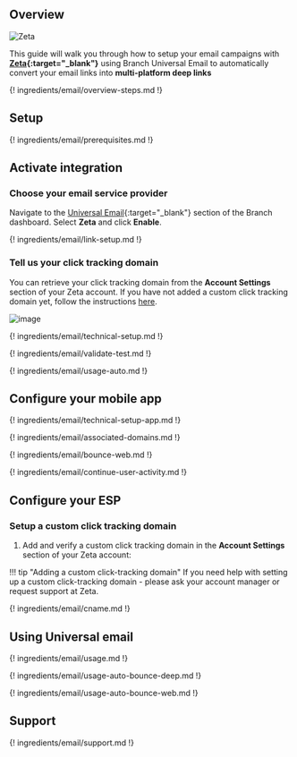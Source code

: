 ## Overview

![Zeta](/_assets/img/pages/email/zeta/zeta.png)

This guide will walk you through how to setup your email campaigns with **[Zeta](https://zetaglobal.com/){:target="\_blank"}** using Branch Universal Email to automatically convert your email links into **multi-platform deep links**

{! ingredients/email/overview-steps.md !}

## Setup

{! ingredients/email/prerequisites.md !}

## Activate integration

### Choose your email service provider

Navigate to the [Universal Email](https://dashboard.branch.io/email){:target="\_blank"} section of the Branch dashboard. Select **Zeta** and click **Enable**.

{! ingredients/email/link-setup.md !}

### Tell us your click tracking domain

You can retrieve your click tracking domain from the **Account Settings** section of your Zeta account. If you have not added a custom click tracking domain yet, follow the instructions [here](#setup-a-custom-click-tracking-domain).

![image](/_assets/img/pages/email/zeta/setup-config.png)

{! ingredients/email/technical-setup.md !}

{! ingredients/email/validate-test.md !}

{! ingredients/email/usage-auto.md !}

## Configure your mobile app

{! ingredients/email/technical-setup-app.md !}

{! ingredients/email/associated-domains.md !}

{! ingredients/email/bounce-web.md !}

{! ingredients/email/continue-user-activity.md !}

## Configure your ESP

### Setup a custom click tracking domain

1. Add and verify a custom click tracking domain in the **Account Settings** section of your Zeta account:

!!! tip "Adding a custom click-tracking domain"
    If you need help with setting up a custom click-tracking domain - please ask your account manager or request support at Zeta.

{! ingredients/email/cname.md !}

## Using Universal email

{! ingredients/email/usage.md !}

{! ingredients/email/usage-auto-bounce-deep.md !}

{! ingredients/email/usage-auto-bounce-web.md !}

## Support

{! ingredients/email/support.md !}
